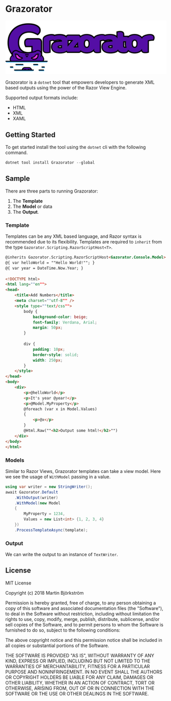 # Grazorator

![gazorator logo](./assets/grazorator-horizontal-logo.png)

Grazorator is a `dotnet` tool that empowers developers to generate XML based outputs using the power of the Razor View Engine.

Supported output formats include: 

- HTML
- XML
- XAML

## Getting Started

To get started install the tool using the `dotnet` cli with the following command.

```c#
dotnet tool install Grazorator --global
```

## Sample

There are three parts to running Grazorator:

1. The **Template**
2. The **Model** or data
3. The **Output**.

### Template

Templates can be any XML based language, and Razor syntax is recommended due to its flexibility. Templates are required to `inherit` from the type `Gazorator.Scripting.RazorScriptHost<T>`.

```html
@inherits Gazorator.Scripting.RazorScriptHost<Gazorator.Console.Model>
@{ var helloWorld = ""Hello World!""; }
@{ var year = DateTime.Now.Year; }

<!DOCTYPE html>
<html lang=""en"">
<head>
    <title>Add Numbers</title>
    <meta charset=""utf-8"" />
    <style type=""text/css"">
        body {
            background-color: beige;
            font-family: Verdana, Arial;
            margin: 50px;
        }

        div {
            padding: 10px;
            border-style: solid;
            width: 250px;
        }
    </style>
</head>
<body>
    <div>
        <p>@helloWorld</p>
        <p>It's year @year!</p>
        <p>@Model.MyProperty</p>
        @foreach (var x in Model.Values)
        {
            <p>@x</p>
        }
        @Html.Raw(""<h2>Output some html!</h2>"")
    </div>
</body>
</html>
```

### Models

Similar to Razor Views, Grazorator templates can take a view model. Here we see the usage of `WithModel` passing in a value.

```c#
using var writer = new StringWriter();
await Gazorator.Default
    .WithOutput(writer)
    .WithModel(new Model
    {
        MyProperty = 1234,
        Values = new List<int> {1, 2, 3, 4}
    })
    .ProcessTemplateAsync(template);
```

### Output

We can write the output to an instance of `TextWriter`.

## License

MIT License

Copyright (c) 2018 Martin Björkström

Permission is hereby granted, free of charge, to any person obtaining a copy
of this software and associated documentation files (the "Software"), to deal
in the Software without restriction, including without limitation the rights
to use, copy, modify, merge, publish, distribute, sublicense, and/or sell
copies of the Software, and to permit persons to whom the Software is
furnished to do so, subject to the following conditions:

The above copyright notice and this permission notice shall be included in all
copies or substantial portions of the Software.

THE SOFTWARE IS PROVIDED "AS IS", WITHOUT WARRANTY OF ANY KIND, EXPRESS OR
IMPLIED, INCLUDING BUT NOT LIMITED TO THE WARRANTIES OF MERCHANTABILITY,
FITNESS FOR A PARTICULAR PURPOSE AND NONINFRINGEMENT. IN NO EVENT SHALL THE
AUTHORS OR COPYRIGHT HOLDERS BE LIABLE FOR ANY CLAIM, DAMAGES OR OTHER
LIABILITY, WHETHER IN AN ACTION OF CONTRACT, TORT OR OTHERWISE, ARISING FROM,
OUT OF OR IN CONNECTION WITH THE SOFTWARE OR THE USE OR OTHER DEALINGS IN THE
SOFTWARE.
